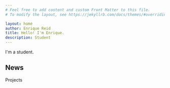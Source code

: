 ```yaml
---
# Feel free to add content and custom Front Matter to this file.
# To modify the layout, see https://jekyllrb.com/docs/themes/#overriding-theme-defaults

layout: home
author: Enrique Reid
title: Hello! I'm Enrique.
description: Student
---
```


I'm a student.

## News
Projects
